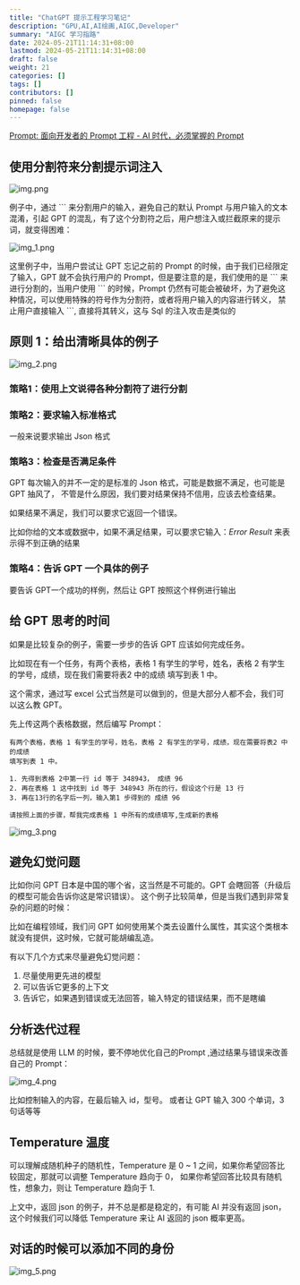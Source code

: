 ```yaml
---
title: "ChatGPT 提示工程学习笔记"
description: "GPU,AI,AI绘画,AIGC,Developer"
summary: "AIGC 学习指路"
date: 2024-05-21T11:14:31+08:00
lastmod: 2024-05-21T11:14:31+08:00
draft: false
weight: 21
categories: []
tags: []
contributors: []
pinned: false
homepage: false
---
```



[Prompt: 面向开发者的 Prompt 工程 - AI 时代，必须掌握的 Prompt](https://github.com/GitHubDaily/ChatGPT-Prompt-Engineering-for-Developers-in-Chinese)


## 使用分割符来分割提示词注入
![img.png](img.png)

例子中，通过 \`\`\` 来分割用户的输入，避免自己的默认 Prompt 与用户输入的文本混淆，引起 GPT 的混乱，有了这个分割符之后，用户想注入或拦截原来的提示词，就变得困难：

![img_1.png](img_1.png)


这里例子中，当用户尝试让 GPT 忘记之前的 Prompt 的时候，由于我们已经限定了输入，GPT 就不会执行用户的 Prompt，但是要注意的是，我们使用的是 \`\`\`
 来进行分割的，当用户使用 \`\`\` 的时候，Prompt 仍然有可能会被破坏，为了避免这种情况，可以使用特殊的符号作为分割符，或者将用户输入的内容进行转义，
禁止用户直接输入 \`\`\`, 直接将其转义，这与 Sql 的注入攻击是类似的


## 原则 1：给出清晰具体的例子
![img_2.png](img_2.png)

### 策略1：使用上文说得各种分割符了进行分割
### 策略2：要求输入标准格式
一般来说要求输出 Json 格式
### 策略3：检查是否满足条件
GPT 每次输入的并不一定的是标准的 Json 格式，可能是数据不满足，也可能是 GPT 抽风了，
不管是什么原因，我们要对结果保持不信用，应该去检查结果。

如果结果不满足，我们可以要求它返回一个错误。

比如你给的文本或数据中，如果不满足结果，可以要求它输入：*Error Result* 来表示得不到正确的结果

### 策略4：告诉 GPT 一个具体的例子

要告诉 GPT一个成功的样例，然后让 GPT 按照这个样例进行输出

## 给 GPT 思考的时间
如果是比较复杂的例子，需要一步步的告诉 GPT 应该如何完成任务。

比如现在有一个任务，有两个表格，表格 1 有学生的学号，姓名，表格 2 有学生的学号，成绩，现在我们需要将表2 中的成绩
填写到表 1 中。

这个需求，通过写 excel 公式当然是可以做到的，但是大部分人都不会，我们可以这么教 GPT。

先上传这两个表格数据，然后编写 Prompt：
```
有两个表格，表格 1 有学生的学号，姓名，表格 2 有学生的学号，成绩，现在需要将表2 中的成绩
填写到表 1 中。

1. 先得到表格 2中第一行 id 等于 348943， 成绩 96
2. 再在表格 1 这中找到 id 等于 348943 所在的行，假设这个行是 13 行
3. 再在13行的名字后一列，输入第1 步得到的 成绩 96

请按照上面的步骤，帮我完成表格 1 中所有的成绩填写,生成新的表格
```


![img_3.png](img_3.png)

## 避免幻觉问题

比如你问 GPT 日本是中国的哪个省，这当然是不可能的。GPT 会瞎回答（升级后的模型可能会告诉你这是常识错误）。
这个例子比较简单，但是当我们遇到非常复杂的问题的时候：

比如在编程领域，我们问 GPT 如何使用某个类去设置什么属性，其实这个类根本就没有提供，这时候，它就可能胡编乱造。

有以下几个方式来尽量避免幻觉问题：
1. 尽量使用更先进的模型
2. 可以告诉它更多的上下文
3. 告诉它，如果遇到错误或无法回答，输入特定的错误结果，而不是瞎编


## 分析迭代过程

总结就是使用 LLM 的时候，要不停地优化自己的Prompt ,通过结果与错误来改善自己的 Prompt：

![img_4.png](img_4.png)

比如控制输入的内容，在最后输入 id，型号。
或者让 GPT 输入 300 个单词，3 句话等等

## Temperature 温度

可以理解成随机种子的随机性，Temperature 是 0 ~ 1 之间，如果你希望回答比较固定，那就可以调整 Temperature 趋向于 0，
如果你希望回答比较具有随机性，想象力，则让 Temperature 趋向于 1.

上文中，返回 json 的例子，并不总是都是稳定的，有可能 AI 并没有返回 json，这个时候我们可以降低 Temperature 来让 AI 返回的
json 概率更高。

## 对话的时候可以添加不同的身份

![img_5.png](img_5.png)
